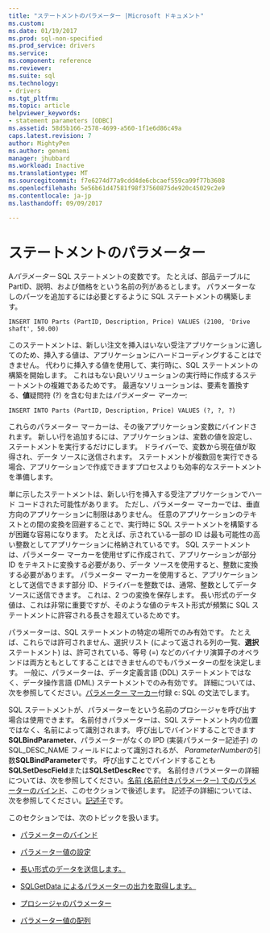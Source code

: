 ```yaml
---
title: "ステートメントのパラメーター |Microsoft ドキュメント"
ms.custom: 
ms.date: 01/19/2017
ms.prod: sql-non-specified
ms.prod_service: drivers
ms.service: 
ms.component: reference
ms.reviewer: 
ms.suite: sql
ms.technology:
- drivers
ms.tgt_pltfrm: 
ms.topic: article
helpviewer_keywords:
- statement parameters [ODBC]
ms.assetid: 58d5b166-2578-4699-a560-1f1e6d86c49a
caps.latest.revision: 7
author: MightyPen
ms.author: genemi
manager: jhubbard
ms.workload: Inactive
ms.translationtype: MT
ms.sourcegitcommit: f7e6274d77a9cdd4de6cbcaef559ca99f77b3608
ms.openlocfilehash: 5e56b61d47581f98f37560875de920c45029c2e9
ms.contentlocale: ja-jp
ms.lasthandoff: 09/09/2017

---
```

# <a name="statement-parameters"></a>ステートメントのパラメーター
A*パラメーター* SQL ステートメントの変数です。 たとえば、部品テーブルに PartID、説明、および価格をという名前の列があるとします。 パラメーターなしのパーツを追加するには必要とするように SQL ステートメントの構築します。  
  
```  
INSERT INTO Parts (PartID, Description, Price) VALUES (2100, 'Drive shaft', 50.00)  
```  
  
 このステートメントは、新しい注文を挿入はいない受注アプリケーションに適してのため、挿入する値は、アプリケーションにハードコーディングすることはできません。 代わりに挿入する値を使用して、実行時に、SQL ステートメントの構築を開始します。 これはもない良いソリューションの実行時に作成するステートメントの複雑であるためです。 最適なソリューションは、要素を置換する、**値**疑問符 (?) を含む句または*パラメーター マーカー*:  
  
```  
INSERT INTO Parts (PartID, Description, Price) VALUES (?, ?, ?)  
```  
  
 これらのパラメーター マーカーは、その後アプリケーション変数にバインドされます。 新しい行を追加するには、アプリケーションは、変数の値を設定し、ステートメントを実行するだけにします。 ドライバーで、変数から現在値が取得され、データ ソースに送信されます。 ステートメントが複数回を実行できる場合、アプリケーションで作成できますプロセスよりも効率的なステートメントを準備します。  
  
 単に示したステートメントは、新しい行を挿入する受注アプリケーションでハード コードされた可能性があります。 ただし、パラメーター マーカーでは、垂直方向のアプリケーションに制限はありません。 任意のアプリケーションのテキストとの間の変換を回避することで、実行時に SQL ステートメントを構築するが困難な容易になります。 たとえば、示されている一部の ID は最も可能性の高い整数としてアプリケーションに格納されているです。 SQL ステートメントは、パラメーター マーカーを使用せずに作成されて、アプリケーションが部分 ID をテキストに変換する必要があり、データ ソースを使用すると、整数に変換する必要があります。 パラメーター マーカーを使用すると、アプリケーションとして送信できます部分 ID、ドライバーを整数では、通常、整数としてデータ ソースに送信できます。 これは、2 つの変換を保存します。 長い形式のデータ値は、これは非常に重要ですが、そのような値のテキスト形式が頻繁に SQL ステートメントに許容される長さを超えているためです。  
  
 パラメーターは、SQL ステートメントの特定の場所でのみ有効です。 たとえば、これらでは許可されません、選択リスト (によって返される列の一覧、**選択**ステートメント) は、許可されている、等号 (=) などのバイナリ演算子のオペランドは両方ともとしてすることはできませんのでもパラメーターの型を決定します。 一般に、パラメーターは、データ定義言語 (DDL) ステートメントではなく、データ操作言語 (DML) ステートメントでのみ有効です。 詳細については、次を参照してください。[パラメーター マーカー](../../../odbc/reference/appendixes/parameter-markers.md)付録 c: SQL の文法でします。  
  
 SQL ステートメントが、パラメーターをという名前のプロシージャを呼び出す場合は使用できます。 名前付きパラメーターは、SQL ステートメント内の位置ではなく、名前によって識別されます。 呼び出しでバインドすることできます**SQLBindParameter**、パラメーターがなくの IPD (実装パラメーター記述子) の SQL_DESC_NAME フィールドによって識別されるが、 *ParameterNumber*の引数**SQLBindParameter**です。 呼び出すことでバインドすることも**SQLSetDescField**または**SQLSetDescRec**です。 名前付きパラメーターの詳細については、次を参照してください。[名前 (名前付きパラメーター) でのパラメーターのバインド](../../../odbc/reference/develop-app/binding-parameters-by-name-named-parameters.md)、このセクションで後述します。 記述子の詳細については、次を参照してください。[記述子](../../../odbc/reference/develop-app/descriptors.md)です。  
  
 このセクションでは、次のトピックを扱います。  
  
-   [パラメーターのバインド](../../../odbc/reference/develop-app/binding-parameters-odbc.md)  
  
-   [パラメーター値の設定](../../../odbc/reference/develop-app/setting-parameter-values.md)  
  
-   [長い形式のデータを送信します。](../../../odbc/reference/develop-app/sending-long-data.md)  
  
-   [SQLGetData によるパラメーターの出力を取得します。](../../../odbc/reference/develop-app/retrieving-output-parameters-using-sqlgetdata.md)  
  
-   [プロシージャのパラメーター](../../../odbc/reference/develop-app/procedure-parameters.md)  
  
-   [パラメーター値の配列](../../../odbc/reference/develop-app/arrays-of-parameter-values.md)

